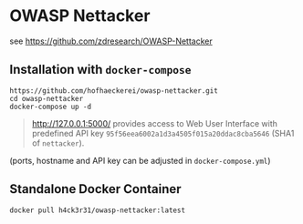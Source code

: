 # OWASP Nettacker

see https://github.com/zdresearch/OWASP-Nettacker

## Installation with `docker-compose`

```
https://github.com/hofhaeckerei/owasp-nettacker.git
cd owasp-nettacker
docker-compose up -d
```

> http://127.0.0.1:5000/ provides access to Web User Interface with predefined
> API key `95f56eea6002a1d3a4505f015a20ddac8cba5646` (SHA1 of `nettacker`).

(ports, hostname and API key can be adjusted in `docker-compose.yml`)

## Standalone Docker Container

```
docker pull h4ck3r31/owasp-nettacker:latest
```
